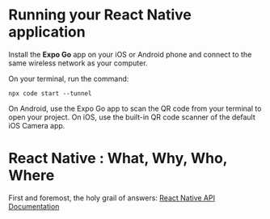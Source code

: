 # Running your React Native application

Install the **Expo Go** app on your iOS or Android phone and connect to the same wireless network as your computer.

On your terminal, run the command:

```
npx code start --tunnel
```

On Android, use the Expo Go app to scan the QR code from your terminal to open your project. On iOS, use the built-in QR code scanner of the default iOS Camera app.

# React Native : What, Why, Who, Where

First and foremost, the holy grail of answers: [React Native API Documentation](https://reactnative.dev/docs/components-and-apis)
